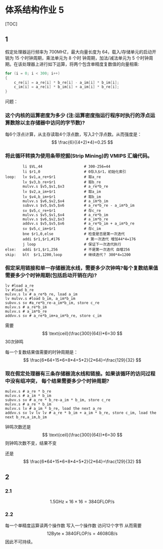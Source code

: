# 体系结构作业 5

[TOC]

## 1

假定处理器运⾏频率为 700MHZ，最⼤向量⻓度为 64，载⼊/存储单元的启动开销为 15 个时钟周期，乘法单元为 8 个时 钟周期，加法/减法单元为 5 个时钟周期。在该处理器上进⾏如下运算，将两个包含单精度复数值的向量相乘:

```cpp
for (i = 0; i < 300; i++) 
{
	c_re[i] = a_re[i] * b_re[i] - a_im[i] * b_im[i];
	c_im[i] = a_re[i] * b_im[i] + a_im[i] * b_re[i];
}
```

 

问题：

### 这个内核的运算密度为多少 (注:运算密度指运⾏程序时执⾏的浮点运算数除以主存储器中访问的字节数)? 

每6个浮点计算，从主存读取4个浮点数，写入2个浮点数。从而强度是：
$$
\frac{6}{(4+2)*4}=0.25
$$

### 将此循环转换为使⽤条带挖掘(Strip Mining)的 VMIPS 汇编代码。 

```assembly
		li $VL,44					# 300-256=44
		li $r1,0					# 0存入$r1，初始化索引
loop:	lv $v1,a_re+$r1				# 取a_re
		lv $v3,b_re+$r1 			# 取b_re
		mulvv.s $v5,$v1,$v3 		# a_re*b_re
		lv $v2,a_im+$r1				# 取a_im
		lv $v4,b_im+$r1 			# 取b_im
		mulvv.s $v6,$v2,$v4 		# a_im*b_im
		subvv.s $v5,$v5,$v6 		# a_re*b_re - a_im*b_im
		sv $v5,c_re+$r1 			# 存c_re
		mulvv.s $v5,$v1,$v4			# a_re*b_im
		mulvv.s $v6,$v2,$v3 		# a_im*b_re
		addvv.s $v5,$v5,$v6 		# a_re*b_im + a_im*b_re
		sv $v5,c_im+$r1				# 存c_im
		bne $r1,0,else				# 检查是否是第一次迭代
        addi $r1,$r1,#176            # 第一次迭代 增加44*4=176
        j loop                      # 保证下一次迭代执行
else:   addi $r1,$r1,256            # 不是第一次迭代 自增256
skip:   blt  $r1,1200,loop          # 继续迭代？ 300*4=1200

```



### 假定采⽤链接和单⼀存储器流⽔线，需要多少次钟鸣?每个复数结果值需要多少个时钟周期(包括启动开销在内)? 

```assembly
lv #load a_re
lv #load b_re
mulvv.s lv # a_re*b_re, load a_im
lv mulvv.s #load b_im, a_im*b_im
subvv.s sv #a_re*b_re-a_im*b_im, store c_re
mulvv.s # a_re*b_im
mulvv.s # a_im*b_re
addvv.s sv # a_re*b_im+a_im*b_re, store c_im
```

需要
$$
\text{ceil}(\frac{300}{64})*6=30
$$
30次钟鸣

每一个复数结果值需要的时钟周期是：
$$
\frac{6*64+15*6+8*4+5*2}{2*64}=\frac{129}{32}
$$

### 现在假定处理器有三条存储器流⽔线和链接。如果该循环的访问过程中没有组冲突， 每个结果需要多少个时钟周期?

```assembly
mulvv.s # a_re * b_re
mulvv.s # a_im * b_im
subvv.s sv # a_re * b_re-a_im * b_im, store c_re
mulvv.s # a_re * b_im
mulvv.s lv # a_im * b_re, load the next a_re
addvv.s sv lv lv lv # a_re * b_im + a_im * b_re, store c_im, load the next b_re,a_im,b_im
```

钟鸣次数还是
$$
\text{ceil}(\frac{300}{64})*6=30
$$
则钟鸣次数不变，结果不变

还是
$$
\frac{6*64+15*6+8*4+5*2}{2*64}=\frac{129}{32}
$$

## 2

### 2.1

$$
1.5\text{GHz}\times 16\times 16 = 384 \text{GFLOP/s}
$$

### 2.2

每一个单精度运算读两个操作数 写入一个操作数 访问12个字节 从而需要
$$
12\text{Byte}\times 384\text{GFLOP/s}=4608\text{GB/s}
$$
因此不可持续。

